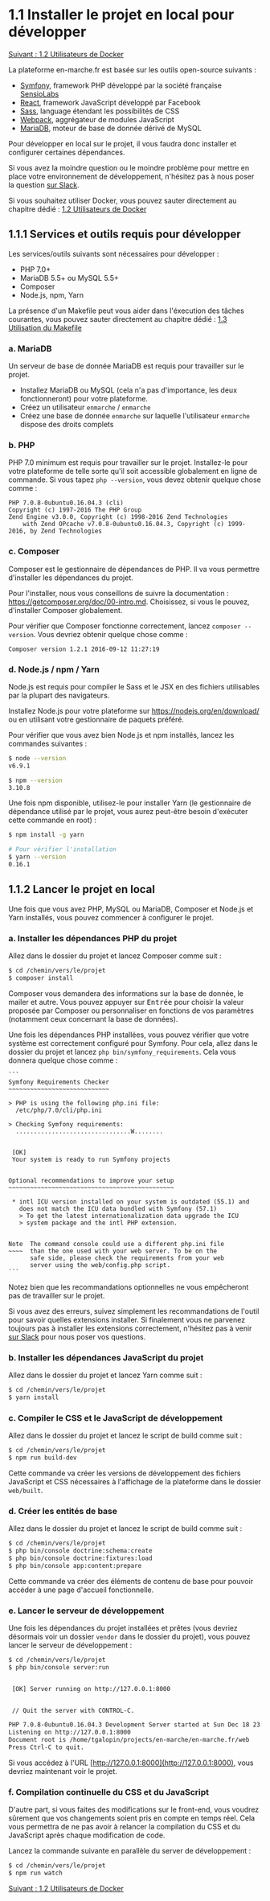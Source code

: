 # 1.1 Installer le projet en local pour développer

[Suivant : 1.2 Utilisateurs de Docker](1-2-Utilisateurs-de-docker.md)

La plateforme en-marche.fr est basée sur les outils open-source suivants :

- [Symfony](http://symfony.com/), framework PHP développé par la société française [SensioLabs](https://sensiolabs.com/fr)
- [React](https://facebook.github.io/react/), framework JavaScript développé par Facebook
- [Sass](http://sass-lang.com/), language étendant les possibilités de CSS
- [Webpack](https://webpack.github.io/docs/), aggrégateur de modules JavaScript
- [MariaDB](https://mariadb.org/), moteur de base de donnée dérivé de MySQL

Pour développer en local sur le projet, il vous faudra donc installer et configurer certaines dépendances.

Si vous avez la moindre question ou le moindre problème pour mettre en place votre environnement de développement,
n'hésitez pas à nous poser la question [sur Slack](https://slack.en-marche.fr).

Si vous souhaitez utiliser Docker, vous pouvez sauter directement au chapitre dédié :
[1.2 Utilisateurs de Docker](1-2-Utilisateurs-de-docker.md)

## 1.1.1 Services et outils requis pour développer

Les services/outils suivants sont nécessaires pour développer :

- PHP 7.0+
- MariaDB 5.5+ ou MySQL 5.5+
- Composer
- Node.js, npm, Yarn

La présence d'un Makefile peut vous aider dans l'éxecution des tâches courantes, vous pouvez sauter directement au
chapitre dédié : [1.3 Utilisation du Makefile](1-3-Utilisation-du-makefile.md)

### a. MariaDB

Un serveur de base de donnée MariaDB est requis pour travailler sur le projet.

- Installez MariaDB ou MySQL (cela n'a pas d'importance, les deux fonctionneront) pour votre plateforme.
- Créez un utilisateur `enmarche` / `enmarche`
- Créez une base de donnée `enmarche` sur laquelle l'utilisateur `enmarche` dispose des droits complets

### b. PHP

PHP 7.0 minimum est requis pour travailler sur le projet. Installez-le pour votre plateforme de telle sorte qu'il
soit accessible globalement en ligne de commande. Si vous tapez `php --version`, vous devez obtenir quelque chose
comme :

```
PHP 7.0.8-0ubuntu0.16.04.3 (cli)
Copyright (c) 1997-2016 The PHP Group
Zend Engine v3.0.0, Copyright (c) 1998-2016 Zend Technologies
    with Zend OPcache v7.0.8-0ubuntu0.16.04.3, Copyright (c) 1999-2016, by Zend Technologies
```

### c. Composer

Composer est le gestionnaire de dépendances de PHP. Il va vous permettre d'installer les dépendances du projet.

Pour l'installer, nous vous conseillons de suivre la documentation : https://getcomposer.org/doc/00-intro.md.
Choisissez, si vous le pouvez, d'installer Composer globalement.

Pour vérifier que Composer fonctionne correctement, lancez `composer --version`. Vous devriez obtenir quelque chose
comme :

```
Composer version 1.2.1 2016-09-12 11:27:19
```

### d. Node.js / npm / Yarn

Node.js est requis pour compiler le Sass et le JSX en des fichiers utilisables par la plupart des navigateurs.

Installez Node.js pour votre plateforme sur https://nodejs.org/en/download/ ou en utilisant votre gestionnaire de
paquets préféré.

Pour vérifier que vous avez bien Node.js et npm installés, lancez les commandes suivantes :

```bash
$ node --version
v6.9.1

$ npm --version
3.10.8
```

Une fois npm disponible, utilisez-le pour installer Yarn (le gestionnaire de dépendance utilisé par le projet,
vous aurez peut-être besoin d'exécuter cette commande en root) :

```bash
$ npm install -g yarn

# Pour vérifier l'installation
$ yarn --version
0.16.1
```

## 1.1.2 Lancer le projet en local

Une fois que vous avez PHP, MySQL ou MariaDB, Composer et Node.js et Yarn installés, vous pouvez commencer à configurer
le projet.

### a. Installer les dépendances PHP du projet

Allez dans le dossier du projet et lancez Composer comme suit :

```bash
$ cd /chemin/vers/le/projet
$ composer install
```

Composer vous demandera des informations sur la base de donnée, le mailer et autre. Vous pouvez appuyer sur
<kbd>Entrée</kbd> pour choisir la valeur proposée par Composer ou personnaliser en fonctions de vos paramètres
(notamment ceux concernant la base de données).

Une fois les dépendances PHP installées, vous pouvez vérifier que votre système est correctement configuré pour Symfony.
Pour cela, allez dans le dossier du projet et lancez `php bin/symfony_requirements`. Cela vous donnera quelque chose comme :
    
    ```
    Symfony Requirements Checker
    ~~~~~~~~~~~~~~~~~~~~~~~~~~~~
    
    > PHP is using the following php.ini file:
      /etc/php/7.0/cli/php.ini
    
    > Checking Symfony requirements:
      ................................W........
    
                                                  
     [OK]                                         
     Your system is ready to run Symfony projects 
                                                  
    
    Optional recommendations to improve your setup
    ~~~~~~~~~~~~~~~~~~~~~~~~~~~~~~~~~~~~~~~~~~~~~~
    
     * intl ICU version installed on your system is outdated (55.1) and
       does not match the ICU data bundled with Symfony (57.1)
       > To get the latest internationalization data upgrade the ICU
       > system package and the intl PHP extension.
    
    
    Note  The command console could use a different php.ini file
    ~~~~  than the one used with your web server. To be on the
          safe side, please check the requirements from your web
          server using the web/config.php script.
    ```
    
Notez bien que les recommandations optionnelles ne vous empêcheront pas de travailler sur le projet.

Si vous avez des erreurs, suivez simplement les recommandations de l'outil pour savoir quelles extensions
installer. Si finalement vous ne parvenez toujours pas à installer les extensions correctement, n'hésitez pas à
venir [sur Slack](https://slack.en-marche.fr) pour nous poser vos questions.


### b. Installer les dépendances JavaScript du projet

Allez dans le dossier du projet et lancez Yarn comme suit :

```bash
$ cd /chemin/vers/le/projet
$ yarn install
```

### c. Compiler le CSS et le JavaScript de développement

Allez dans le dossier du projet et lancez le script de build comme suit :

```bash
$ cd /chemin/vers/le/projet
$ npm run build-dev
```

Cette commande va créer les versions de développement des fichiers JavaScript et CSS nécessaires à l'affichage
de la plateforme dans le dossier `web/built`.

### d. Créer les entités de base

Allez dans le dossier du projet et lancez le script de build comme suit :

```bash
$ cd /chemin/vers/le/projet
$ php bin/console doctrine:schema:create
$ php bin/console doctrine:fixtures:load
$ php bin/console app:content:prepare
```

Cette commande va créer des éléments de contenu de base pour pouvoir accéder à une page d'accueil fonctionnelle.

### e. Lancer le serveur de développement

Une fois les dépendances du projet installées et prêtes (vous devriez désormais voir un dossier `vendor` dans le
dossier du projet), vous pouvez lancer le serveur de développement :

```bash
$ cd /chemin/vers/le/projet
$ php bin/console server:run


 [OK] Server running on http://127.0.0.1:8000


 // Quit the server with CONTROL-C.                                                                                     

PHP 7.0.8-0ubuntu0.16.04.3 Development Server started at Sun Dec 18 23:43:41 2016
Listening on http://127.0.0.1:8000
Document root is /home/tgalopin/projects/en-marche/en-marche.fr/web
Press Ctrl-C to quit.
```

Si vous accédez à l'URL [http://127.0.0.1:8000](http://127.0.0.1:8000), vous devriez maintenant voir le projet.

### f. Compilation continuelle du CSS et du JavaScript

D'autre part, si vous faites des modifications sur le front-end, vous voudrez 
sûrement que vos changements soient pris en compte en temps réel. Cela vous 
permettra de ne pas avoir à relancer la compilation du CSS et du JavaScript 
après chaque modification de code.

Lancez la commande suivante en parallèle du server de développement :

```bash
$ cd /chemin/vers/le/projet
$ npm run watch
```

[Suivant : 1.2 Utilisateurs de Docker](1-2-Utilisateurs-de-docker.md)
